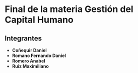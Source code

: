 # Final de la materia Gestión del Capital Humano

## Integrantes

- **Coñequir Daniel**
- **Romano Fernando Daniel**
- **Romero Anabel**
- **Ruiz Maximiliano**
